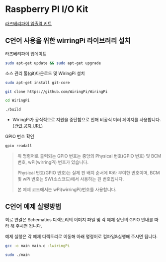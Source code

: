 # Raspberry PI I/O Kit  

[라즈베리파이 입출력 키트](https://www.eleparts.co.kr/EPXDTWPM)  

## C언어 사용을 위한 wirringPi 라이브러리 설치  

라즈베리파이 업데이트  

```bash
sudo apt-get update && sudo apt-get upgrade  
```

소스 관리 툴(git)다운로드 및 WiringPi 설치  

```bash
sudo apt-get install git-core  

git clone https://github.com/WiringPi/WiringPi  

cd WiringPi  

./build  
```

- WiringPi가 공식적으로 지원을 중단함으로 인해 비공식 미러 페이지를 사용합니다.  [(관련 공지 URL)](http://wiringpi.com/wiringpi-deprecated/)  

GPIO 번호 확인

```bash
gpio readall  
```

> 위 명령어로 출력되는 GPIO 번호는 중앙의 Physical 번호(GPIO 번호) 및 BCM번호, wPi(wirringPi) 번호가 있습니다.  
>
> Physical 번호(GPIO 번호)는 실제 핀 배치 순서에 따라 부여한 번호이며, BCM 및 wPi 번호는 SW(소스코드)에서 사용하는 핀 번호입니다.  
>
>본 예제 코드에서는 wPi(wirringPi)번호를 사용합니다.  
  
## C언어 예제 실행방법  

회로 연결은 Schematics 디렉토리의 이미지 파일 및 각 예제 상단의 GPIO 안내를 따라 해 주시면 됩니다.  

예제 실행은 각 예제 디렉토리로 이동해 아래 명령어로 컴파일&실행해 주시면 됩니다.  

```bash
gcc -o main main.c -lwiringPi

sudo ./main
```
